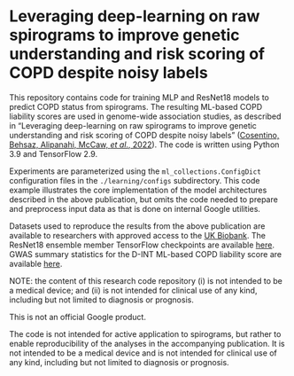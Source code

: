 # Leveraging deep-learning on raw spirograms to improve genetic understanding and risk scoring of COPD despite noisy labels

This repository contains code for training MLP and ResNet18 models to predict
COPD status from spirograms. The resulting ML-based COPD liability scores are
used in genome-wide association studies, as described in “Leveraging
deep-learning on raw spirograms to improve genetic understanding and risk
scoring of COPD despite noisy labels”
([Cosentino, Behsaz, Alipanahi, McCaw, *et al*., 2022](https://www.medrxiv.org/content/10.1101/2022.09.12.22279863v1)).
The code is written using Python 3.9 and TensorFlow 2.9.

Experiments are parameterized using the `ml_collections.ConfigDict`
configuration files in the `./learning/configs` subdirectory. This code example
illustrates the core implementation of the model architectures described in the
above publication, but omits the code needed to prepare and preprocess input
data as that is done on internal Google utilities.

Datasets used to reproduce the results from the above publication are available
to researchers with approved access to the
[UK Biobank](https://www.ukbiobank.ac.uk/). The ResNet18 ensemble member
TensorFlow checkpoints are available
[here](https://drive.google.com/drive/folders/1XZC9ByHBChDcQtNvS7RM60GqlOPTkocs).
GWAS summary statistics for the D-INT ML-based COPD liability score are
available
[here](https://github.com/Google-Health/genomics-research/releases/download/v0.1.0-ML-COPD/ml_based_copd.gwas.tsv.gz).

NOTE: the content of this research code repository (i) is not intended to be a
medical device; and (ii) is not intended for clinical use of any kind, including
but not limited to diagnosis or prognosis.

This is not an official Google product.

The code is not intended for active application to spirograms, but rather to
enable reproducibility of the analyses in the accompanying publication. It is
not intended to be a medical device and is not intended for clinical use of any
kind, including but not limited to diagnosis or prognosis.
